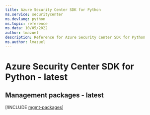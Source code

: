 ```yaml
---
title: Azure Security Center SDK for Python
ms.service: securitycenter
ms.devlang: python
ms.topic: reference
ms.data: 10/05/2022
author: lmazuel
description: Reference for Azure Security Center SDK for Python
ms.author: lmazuel
---
```

# Azure Security Center SDK for Python - latest

## Management packages - latest
[!INCLUDE [mgmt-packages](security-center-mgmt-index.md)]